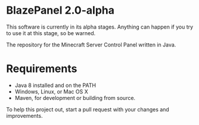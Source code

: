 # BlazePanel 2.0-alpha

This software is currently in its alpha stages. Anything can happen if you try to use it at this stage, so be warned.

The repository for the Minecraft Server Control Panel written in Java.

# Requirements
* Java 8 installed and on the PATH
* Windows, Linux, or Mac OS X
* Maven, for development or building from source.

To help this project out, start a pull request with your changes and improvements.
